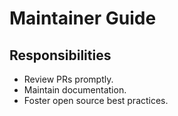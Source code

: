 # Maintainer Guide

## Responsibilities

- Review PRs promptly.
- Maintain documentation.
- Foster open source best practices.